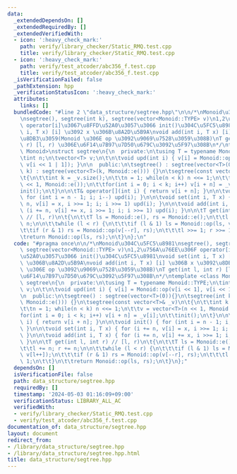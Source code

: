 ```yaml
---
data:
  _extendedDependsOn: []
  _extendedRequiredBy: []
  _extendedVerifiedWith:
  - icon: ':heavy_check_mark:'
    path: verify/library_checker/Static_RMQ.test.cpp
    title: verify/library_checker/Static_RMQ.test.cpp
  - icon: ':heavy_check_mark:'
    path: verify/test_atcoder/abc356_f.test.cpp
    title: verify/test_atcoder/abc356_f.test.cpp
  _isVerificationFailed: false
  _pathExtension: hpp
  _verificationStatusIcon: ':heavy_check_mark:'
  attributes:
    links: []
  bundledCode: "#line 2 \"data_structure/segtree.hpp\"\n\n/*\nMonoid\u304C\u5FC5\u8981\
    \nsegtree(), segtree(int k), segtree(vector<Monoid::TYPE> v)\n1,2\u756A\u76EE\u306F\
    \ operator[i]\u3067\u8FFD\u52A0\u3057\u3066 init()\u304C\u5FC5\u8981\nvoid set(int\
    \ i, T x) [i] \u3092 x \u306B\u8A2D\u5B9A\nvoid add(int i, T x) [i] \u306B x \u3092\
    \u8DB3\u3059(Monoid \u306E op \u3092\u9069\u7528\u3059\u308B)\nT get(int l, int\
    \ r) [l, r) \u306E\u6F14\u7B97\u7D50\u679C\u3092\u5F97\u308B\n*/\ntemplate <class\
    \ Monoid>\nstruct segtree\n{\n  private:\n\tusing T = typename Monoid::TYPE;\n\
    \tint n;\n\tvector<T> v;\n\t\n\tvoid upd(int i) { v[i] = Monoid::op(v[i << 1],\
    \ v[i << 1 | 1]); }\n\n  public:\n\tsegtree() : segtree(vector<T>(0)){}\n\tsegtree(int\
    \ k) : segtree(vector<T>(k, Monoid::e())) {}\n\tsegtree(const vector<T>& _v)\n\
    \t{\n\t\tint k = _v.size();\n\t\tn = 1; while(n < k) n <<= 1;\n\t\tv = vector<T>(n\
    \ << 1, Monoid::e());\n\t\tfor(int i = 0; i < k; i++) v[i + n] = _v[i];\n\t\t\
    init();\n\t}\n\n\tT& operator[](int i) { return v[i + n]; }\n\n\tvoid init() {\
    \ for (int i = n - 1; i; i--) upd(i); }\n\n\tvoid set(int i, T x) { for (i +=\
    \ n, v[i] = x, i >>= 1; i; i >>= 1) upd(i); }\n\n\tvoid add(int i, T x) { for\
    \ (i += n, v[i] += x, i >>= 1; i; i >>= 1) upd(i); }\n\n\tT get(int l, int r)\
    \ // [l, r)\n\t{\n\t\tT ls = Monoid::e(), rs = Monoid::e();\n\t\tl += n; r +=\
    \ n;\n\n\t\twhile (l < r) {\n\t\t\tif (l & 1) ls = Monoid::op(ls, v[l++]);\n\t\
    \t\tif (r & 1) rs = Monoid::op(v[--r], rs);\n\t\t\tl >>= 1; r >>= 1;\n\t\t}\n\t\
    \treturn Monoid::op(ls, rs);\n\t}\n};\n"
  code: "#pragma once\n\n/*\nMonoid\u304C\u5FC5\u8981\nsegtree(), segtree(int k),\
    \ segtree(vector<Monoid::TYPE> v)\n1,2\u756A\u76EE\u306F operator[i]\u3067\u8FFD\
    \u52A0\u3057\u3066 init()\u304C\u5FC5\u8981\nvoid set(int i, T x) [i] \u3092 x\
    \ \u306B\u8A2D\u5B9A\nvoid add(int i, T x) [i] \u306B x \u3092\u8DB3\u3059(Monoid\
    \ \u306E op \u3092\u9069\u7528\u3059\u308B)\nT get(int l, int r) [l, r) \u306E\
    \u6F14\u7B97\u7D50\u679C\u3092\u5F97\u308B\n*/\ntemplate <class Monoid>\nstruct\
    \ segtree\n{\n  private:\n\tusing T = typename Monoid::TYPE;\n\tint n;\n\tvector<T>\
    \ v;\n\t\n\tvoid upd(int i) { v[i] = Monoid::op(v[i << 1], v[i << 1 | 1]); }\n\
    \n  public:\n\tsegtree() : segtree(vector<T>(0)){}\n\tsegtree(int k) : segtree(vector<T>(k,\
    \ Monoid::e())) {}\n\tsegtree(const vector<T>& _v)\n\t{\n\t\tint k = _v.size();\n\
    \t\tn = 1; while(n < k) n <<= 1;\n\t\tv = vector<T>(n << 1, Monoid::e());\n\t\t\
    for(int i = 0; i < k; i++) v[i + n] = _v[i];\n\t\tinit();\n\t}\n\n\tT& operator[](int\
    \ i) { return v[i + n]; }\n\n\tvoid init() { for (int i = n - 1; i; i--) upd(i);\
    \ }\n\n\tvoid set(int i, T x) { for (i += n, v[i] = x, i >>= 1; i; i >>= 1) upd(i);\
    \ }\n\n\tvoid add(int i, T x) { for (i += n, v[i] += x, i >>= 1; i; i >>= 1) upd(i);\
    \ }\n\n\tT get(int l, int r) // [l, r)\n\t{\n\t\tT ls = Monoid::e(), rs = Monoid::e();\n\
    \t\tl += n; r += n;\n\n\t\twhile (l < r) {\n\t\t\tif (l & 1) ls = Monoid::op(ls,\
    \ v[l++]);\n\t\t\tif (r & 1) rs = Monoid::op(v[--r], rs);\n\t\t\tl >>= 1; r >>=\
    \ 1;\n\t\t}\n\t\treturn Monoid::op(ls, rs);\n\t}\n};"
  dependsOn: []
  isVerificationFile: false
  path: data_structure/segtree.hpp
  requiredBy: []
  timestamp: '2024-05-03 01:16:09+09:00'
  verificationStatus: LIBRARY_ALL_AC
  verifiedWith:
  - verify/library_checker/Static_RMQ.test.cpp
  - verify/test_atcoder/abc356_f.test.cpp
documentation_of: data_structure/segtree.hpp
layout: document
redirect_from:
- /library/data_structure/segtree.hpp
- /library/data_structure/segtree.hpp.html
title: data_structure/segtree.hpp
---
```

